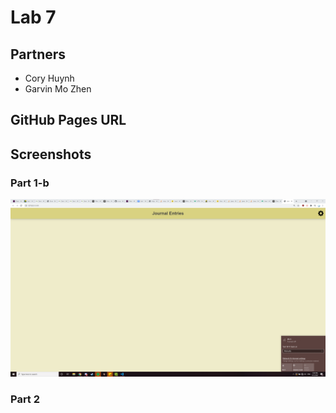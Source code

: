 # Lab 7 
## Partners
- Cory Huynh
- Garvin Mo Zhen

## GitHub Pages URL

## Screenshots
### Part 1-b
![](part-1b.png)
### Part 2
